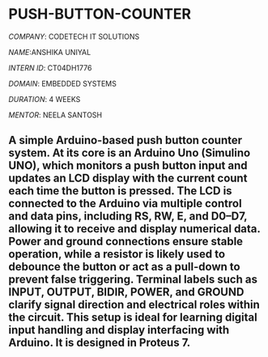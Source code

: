# PUSH-BUTTON-COUNTER

*COMPANY*: CODETECH IT SOLUTIONS

*NAME*:ANSHIKA UNIYAL

*INTERN ID*: CT04DH1776

*DOMAIN*: EMBEDDED SYSTEMS

*DURATION*: 4 WEEKS

*MENTOR*: NEELA SANTOSH

##  A simple Arduino-based push button counter system. At its core is an Arduino Uno (Simulino UNO), which monitors a push button input and updates an LCD display with the current count each time the button is pressed. The LCD is connected to the Arduino via multiple control and data pins, including RS, RW, E, and D0–D7, allowing it to receive and display numerical data. Power and ground connections ensure stable operation, while a resistor is likely used to debounce the button or act as a pull-down to prevent false triggering. Terminal labels such as INPUT, OUTPUT, BIDIR, POWER, and GROUND clarify signal direction and electrical roles within the circuit. This setup is ideal for learning digital input handling and display interfacing with Arduino. It is designed in Proteus 7.
